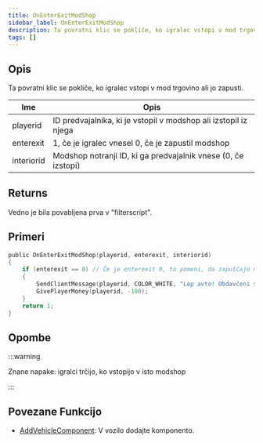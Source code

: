 ```yaml
---
title: OnEnterExitModShop
sidebar_label: OnEnterExitModShop
description: Ta povratni klic se pokliče, ko igralec vstopi v mod trgovino ali jo zapusti.
tags: []
---
```


## Opis

Ta povratni klic se pokliče, ko igralec vstopi v mod trgovino ali jo zapusti.

| Ime        | Opis                                                                     |
| ---------- | ------------------------------------------------------------------------ |
| playerid   | ID predvajalnika, ki je vstopil v modshop ali izstopil iz njega          |
| enterexit  | 1, če je igralec vnesel 0, če je zapustil modshop                        |
| interiorid | Modshop notranji ID, ki ga predvajalnik vnese (0, če izstopi)            |

## Returns

Vedno je bila povabljena prva v "filterscript".

## Primeri

```c
public OnEnterExitModShop(playerid, enterexit, interiorid)
{
    if (enterexit == 0) // Če je enterexit 0, to pomeni, da zapuščajo modshop
    {
        SendClientMessage(playerid, COLOR_WHITE, "Lep avto! Obdavčeni ste bili 100$.");
        GivePlayerMoney(playerid, -100);
    }
    return 1;
}
```

## Opombe

:::warning

Znane napake: igralci trčijo, ko vstopijo v isto modshop

:::

## Povezane Funkcijo

- [AddVehicleComponent](../functions/AddVehicleComponent.md): V vozilo dodajte komponento.
